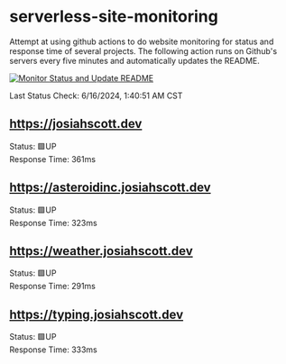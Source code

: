 # serverless-site-monitoring
Attempt at using github actions to do website monitoring for status and response time of several projects. The following action runs on Github's servers every five minutes and automatically updates the README.  

[![Monitor Status and Update README](https://github.com/JosiahSco/serverless-site-monitoring/actions/workflows/monitor.yaml/badge.svg)](https://github.com/JosiahSco/serverless-site-monitoring/actions/workflows/monitor.yaml)

Last Status Check: 6/16/2024, 1:40:51 AM CST

## https://josiahscott.dev
Status: 🟩UP  
Response Time: 361ms

## https://asteroidinc.josiahscott.dev
Status: 🟩UP  
Response Time: 323ms

## https://weather.josiahscott.dev
Status: 🟩UP  
Response Time: 291ms

## https://typing.josiahscott.dev
Status: 🟩UP  
Response Time: 333ms

